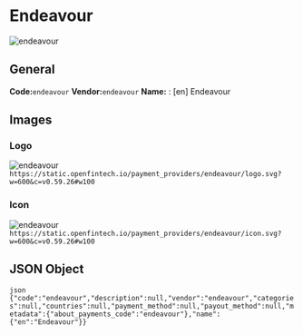 # Endeavour 
![endeavour](https://static.openfintech.io/payment_providers/endeavour/logo.svg?w=600&c=v0.59.26#w100) 
## General 
**Code:**`endeavour` 
**Vendor:**`endeavour` 
**Name:** 
:	[en] Endeavour 
## Images 
### Logo 
![endeavour](https://static.openfintech.io/payment_providers/endeavour/logo.svg?w=600&c=v0.59.26#w100) 
``` https://static.openfintech.io/payment_providers/endeavour/logo.svg?w=600&c=v0.59.26#w100 ``` 
### Icon 
![endeavour](https://static.openfintech.io/payment_providers/endeavour/icon.svg?w=600&c=v0.59.26#w100) 
``` https://static.openfintech.io/payment_providers/endeavour/icon.svg?w=600&c=v0.59.26#w100 ``` 
## JSON Object 
```json {"code":"endeavour","description":null,"vendor":"endeavour","categories":null,"countries":null,"payment_method":null,"payout_method":null,"metadata":{"about_payments_code":"endeavour"},"name":{"en":"Endeavour"}} ``` 
